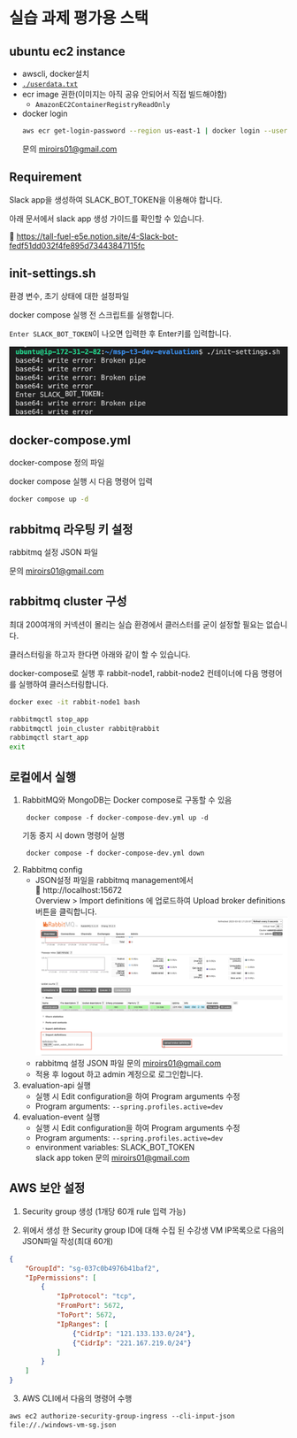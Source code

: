 # 실습 과제 평가용 스택

## ubuntu ec2 instance

- awscli, docker설치
- [`./userdata.txt`](userdata.txt)
- ecr image 권한(이미지는 아직 공유 안되어서 직접 빌드해야함)
  - `AmazonEC2ContainerRegistryReadOnly`
- docker login
  ```bash
  aws ecr get-login-password --region us-east-1 | docker login --username AWS --password-stdin 275291497228.dkr.ecr.us-east-1.amazonaws.com
  ```
  문의 [miroirs01@gmail.com](mailto:miroirs01@gmail.com)

## Requirement

Slack app을 생성하여 SLACK_BOT_TOKEN을 이용해야 합니다.

아래 문서에서 slack app 생성 가이드를 확인할 수 있습니다. 

:link: https://tall-fuel-e5e.notion.site/4-Slack-bot-fedf51dd032f4fe895d73443847115fc

## init-settings.sh

환경 변수, 초기 상태에 대한 설정파일

docker compose 실행 전 스크립트를 실행합니다.

`Enter SLACK_BOT_TOKEN`이 나오면 입력한 후 Enter키를 입력합니다.

![img.png](img/init-settings.png)

## docker-compose.yml

docker-compose 정의 파일

docker compose 실행 시 다음 명령어 입력

```bash
docker compose up -d
```

## rabbitmq 라우팅 키 설정

rabbitmq 설정 JSON 파일

문의 [miroirs01@gmail.com](mailto:miroirs01@gmail.com)

## rabbitmq cluster 구성

최대 200여개의 커넥션이 몰리는 실습 환경에서 클러스터를 굳이 설정할 필요는 없습니다.

클러스터링을 하고자 한다면 아래와 같이 할 수 있습니다.

docker-compose로 실행 후 rabbit-node1, rabbit-node2 컨테이너에 다음 명령어를 실행하여 클러스터링합니다.
```bash
docker exec -it rabbit-node1 bash
```
```bash
rabbitmqctl stop_app
rabbitmqctl join_cluster rabbit@rabbit
rabbimqctl start_app
exit
```

## 로컬에서 실행

1. RabbitMQ와 MongoDB는 Docker compose로 구동할 수 있음
   ```shell
    docker compose -f docker-compose-dev.yml up -d
   ```
   기동 중지 시 down 명령어 실행
   ```shell
    docker compose -f docker-compose-dev.yml down
   ```
2. Rabbitmq config
   - JSON설정 파일을 rabbitmq management에서  
     :link: http://localhost:15672  </br>
     Overview > Import definitions 에 업로드하여 Upload broker definitions 버튼을 클릭합니다.
     ![](img/rabbitmq-management.png)</br>
   - rabbitmq 설정 JSON 파일 문의 [miroirs01@gmail.com](mailto:miroirs01@gmail.com)
   - 적용 후 logout 하고 admin 계정으로 로그인합니다.
3. evaluation-api 실행
   - 실행 시 Edit configuration을 하여 Program arguments 수정
   - Program arguments: ```--spring.profiles.active=dev```
4. evaluation-event 실행
   - 실행 시 Edit configuration을 하여 Program arguments 수정
   - Program arguments: ```--spring.profiles.active=dev```
   - environment variables: SLACK_BOT_TOKEN  
     slack app token 문의 [miroirs01@gmail.com](mailto:miroirs01@gmail.com)

## AWS 보안 설정

1. Security group 생성 (1개당 60개 rule 입력 가능)


2. 위에서 생성 한 Security group ID에 대해 수집 된 수강생 VM IP목록으로 다음의 JSON파일 작성(최대 60개)
```json
{
    "GroupId": "sg-037c0b4976b41baf2",
    "IpPermissions": [
        {
            "IpProtocol": "tcp",
            "FromPort": 5672,
            "ToPort": 5672,
            "IpRanges": [
                {"CidrIp": "121.133.133.0/24"},
                {"CidrIp": "221.167.219.0/24"}
            ]
        }
    ]
}

```

3. AWS CLI에서 다음의 명령어 수행
```shell
aws ec2 authorize-security-group-ingress --cli-input-json file://./windows-vm-sg.json
```